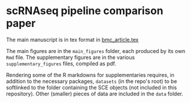 # scRNAseq pipeline comparison paper

The main manuscript is in tex format in [bmc_article.tex](bmc_article.tex)

The main figures are in the `main_figures` folder, each produced by its own `Rmd` file. The supplementary figures are in the various `supplementary_figures` files, compiled as pdf.

Rendering some of the R markdowns for supplementaries requires, in addition to the necessary packages, `datasets` (in the repo's root) to be softlinked to the folder containing the SCE objects (not included in this repository). Other (smaller) pieces of data are included in the `data` folder.

